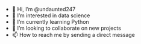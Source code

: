 - 👋 Hi, I’m @undaunted247
- 👀 I’m interested in data science
- 🌱 I’m currently learning Python
- 💞️ I’m looking to collaborate on new projects
- 📫 How to reach me by sending a direct message

<!---
undaunted247/undaunted247 is a ✨ special ✨ repository because its `README.md` (this file) appears on your GitHub profile.
You can click the Preview link to take a look at your changes.
--->
